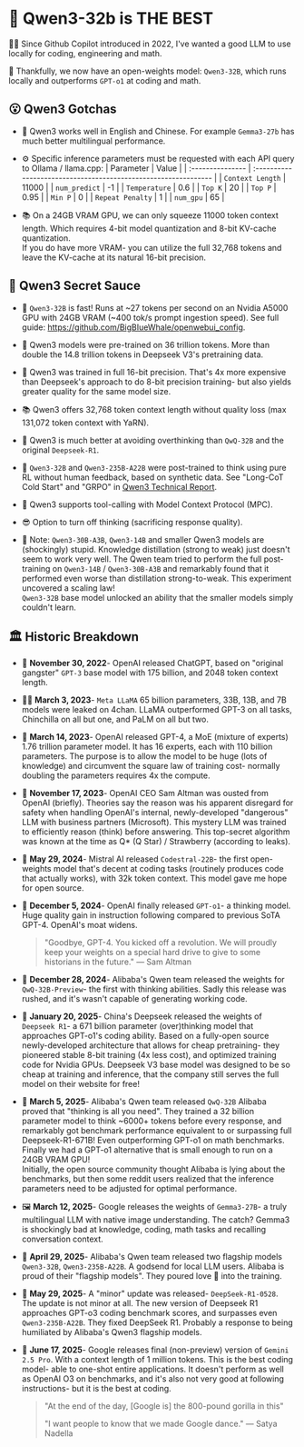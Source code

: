 # 💪 Qwen3-32b is **THE BEST**

🧙‍♂️ Since Github Copilot introduced in 2022, I've wanted a good LLM to use locally for coding, engineering and math.

🤗 Thankfully, we now have an open-weights model: `Qwen3-32B`, which runs locally and outperforms `GPT-o1` at coding and math.

## 😮 Qwen3 Gotchas

- 💬 Qwen3 works well in English and Chinese. For example `Gemma3-27b` has much better multilingual performance.

- ⚙️ Specific inference parameters must be requested with each API query to Ollama / llama.cpp:
    | Parameter        | Value                                                           |
    | :--------------- | :-------------------------------------------------------------- |
    | `Context Length` | 11000                                                           |
    | `num_predict`    | -1                                                              |
    | `Temperature`    | 0.6                                                             |
    | `Top K`          | 20                                                              |
    | `Top P`          | 0.95                                                            |
    | `Min P`          | 0                                                               |
    | `Repeat Penalty` | 1                                                               |
    | `num_gpu`        | 65                                                              |

- 📚 On a 24GB VRAM GPU, we can only squeeze 11000 token context length. Which requires 4-bit model quantization and 8-bit KV-cache quantization.\
If you do have more VRAM- you can utilize the full 32,768 tokens and leave the KV-cache at its natural 16-bit precision.

## 🧪 Qwen3 Secret Sauce

- 🚀 `Qwen3-32B` is fast! Runs at ~27 tokens per second on an Nvidia A5000 GPU with 24GB VRAM (~400 tok/s prompt ingestion speed). See full guide: https://github.com/BigBIueWhale/openwebui_config.

- 🤯 Qwen3 models were pre-trained on 36 trillion tokens. More than double the 14.8 trillion tokens in Deepseek V3's pretraining data.

- 🧠 Qwen3 was trained in full 16-bit precision. That's 4x more expensive than Deepseek's approach to do 8-bit precision training- but also yields greater quality for the same model size.

- 📚 Qwen3 offers 32,768 token context length without quality loss (max 131,072 token context with YaRN).

- 😤 Qwen3 is much better at avoiding overthinking than `QwQ-32B` and the original `Deepseek-R1`.

- 🤖 `Qwen3-32B` and `Qwen3-235B-A22B` were post-trained to think using pure RL without human feedback, based on synthetic data. See "Long-CoT Cold Start" and "GRPO" in [Qwen3 Technical Report](https://arxiv.org/pdf/2505.09388).

- 🔨 Qwen3 supports tool-calling with Model Context Protocol (MPC).

- 😎 Option to turn off thinking (sacrificing response quality).

- 🤡 Note: `Qwen3-30B-A3B`, `Qwen3-14B` and smaller Qwen3 models are (shockingly) stupid. Knowledge distillation (strong to weak) just doesn't seem to work very well. The Qwen team tried to perform the full post-training on `Qwen3-14B` / `Qwen3-30B-A3B` and remarkably found that it performed even worse than distillation strong-to-weak. This experiment uncovered a scaling law!\
`Qwen3-32B` base model unlocked an ability that the smaller models simply couldn't learn.

## 🏛️ Historic Breakdown

- 🤠 **November 30, 2022**- OpenAI released ChatGPT, based on "original gangster" `GPT-3` base model with 175 billion, and 2048 token context length.

- 🦸‍♂️ **March 3, 2023**- `Meta LLaMA` 65 billion parameters, 33B, 13B, and 7B models were leaked on 4chan. LLaMA outperformed GPT-3 on all tasks, Chinchilla on all but one, and PaLM on all but two.

- 👑 **March 14, 2023**- OpenAI released GPT-4, a MoE (mixture of experts) 1.76 trillion parameter model. It has 16 experts, each with 110 billion parameters. The purpose is to allow the model to be huge (lots of knowledge) and circumvent the square law of training cost- normally doubling the parameters requires 4x the compute.

- 👟 **November 17, 2023**- OpenAI CEO Sam Altman was ousted from OpenAI (briefly). Theories say the reason was his apparent disregard for safety when handling OpenAI's internal, newly-developed "dangerous" LLM with business partners (Microsoft). This mystery LLM was trained to efficiently reason (think) before answering. This top-secret algorithm was known at the time as Q* (Q Star) / Strawberry (according to leaks).

- 🎨 **May 29, 2024**- Mistral AI released `Codestral-22B`- the first open-weights model that's decent at coding tasks (routinely produces code that actually works), with 32k token context. This model gave me hope for open source.

- 👑 **December 5, 2024**- OpenAI finally released `GPT-o1`- a thinking model. Huge quality gain in instruction following compared to previous SoTA GPT-4. OpenAI's moat widens.

    > "Goodbye, GPT-4. You kicked off a revolution. We will proudly keep your weights on a special hard drive to give to some historians in the future." — Sam Altman

- 🫠 **December 28, 2024**- Alibaba's Qwen team released the weights for `QwQ-32B-Preview`- the first with thinking abilities. Sadly this release was rushed, and it's wasn't capable of generating working code.

- 🐳 **January 20, 2025**- China's Deepseek released the weights of `Deepseek R1`- a 671 billion parameter (over)thinking model that approaches GPT-o1's coding ability. Based on a fully-open source newly-developed architecture that allows for cheap pretraining- they pioneered stable 8-bit training (4x less cost), and optimized training code for Nvidia GPUs. Deepseek V3 base model was designed to be so cheap at training and inference, that the company still serves the full model on their website for free!

- 🤔 **March 5, 2025**- Alibaba's Qwen team released `QwQ-32B` Alibaba proved that "thinking is all you need". They trained a 32 billion parameter model to think ~6000+ tokens before every response, and remarkably got benchmark performance equivalent to or surpassing full Deepseek-R1-671B! Even outperforming GPT-o1 on math benchmarks. Finally we had a GPT-o1 alternative that is small enough to run on a 24GB VRAM GPU!\
Initially, the open source community thought Alibaba is lying about the benchmarks, but then some reddit users realized that the inference parameters need to be adjusted for optimal performance.

- 🖼️ **March 12, 2025**- Google releases the weights of `Gemma3-27B`- a truly multilingual LLM with native image understanding. The catch? Gemma3 is shockingly bad at knowledge, coding, math tasks and recalling conversation context.

- 💪 **April 29, 2025**- Alibaba's Qwen team released two flagship models `Qwen3-32B`, `Qwen3-235B-A22B`. A godsend for local LLM users. Alibaba is proud of their "flagship models". They poured love 💖 into the training.

- 🐳 **May 29, 2025**- A "minor" update was released- `DeepSeek-R1-0528`. The update is not minor at all. The new version of Deepseek R1 approaches GPT-o3 coding benchmark scores, and surpasses even `Qwen3-235B-A22B`. They fixed DeepSeek R1. Probably a response to being humiliated by Alibaba's Qwen3 flagship models.

- 👑 **June 17, 2025**- Google releases final (non-preview) version of `Gemini 2.5 Pro`. With a context length of 1 million tokens. This is the best coding model- able to one-shot entire applications. It doesn't perform as well as OpenAI O3 on benchmarks, and it's also not very good at following instructions- but it is the best at coding.

    > "At the end of the day, [Google is] the 800-pound gorilla in this"
    >
    > "I want people to know that we made Google dance." — Satya Nadella
